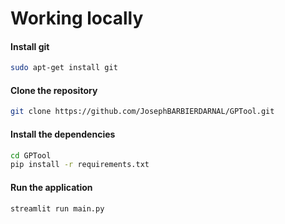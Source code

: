 # Working locally


#### Install git

```bash
sudo apt-get install git
```

#### Clone the repository

```bash
git clone https://github.com/JosephBARBIERDARNAL/GPTool.git
```

#### Install the dependencies

```bash
cd GPTool
pip install -r requirements.txt
```

#### Run the application

```bash
streamlit run main.py
```